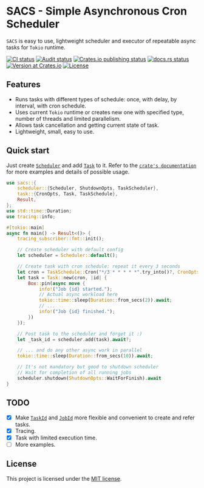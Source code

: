 # **SACS** - Simple Asynchronous Cron Scheduler

`SACS` is easy to use, lightweight scheduler and executor of repeatable async tasks for `Tokio` runtime.

<p>
<a href="https://github.com/alex-karpenko/sacs/actions/workflows/ci.yaml" rel="nofollow"><img src="https://img.shields.io/github/actions/workflow/status/alex-karpenko/sacs/ci.yaml?label=ci" alt="CI status"></a>
<a href="https://github.com/alex-karpenko/sacs/actions/workflows/audit.yaml" rel="nofollow"><img src="https://img.shields.io/github/actions/workflow/status/alex-karpenko/sacs/audit.yaml?label=audit" alt="Audit status"></a>
<a href="https://github.com/alex-karpenko/sacs/actions/workflows/publish.yaml" rel="nofollow"><img src="https://img.shields.io/github/actions/workflow/status/alex-karpenko/sacs/publish.yaml?label=publish" alt="Crates.io publishing status"></a>
<a href="https://docs.rs/sacs" rel="nofollow"><img src="https://img.shields.io/docsrs/sacs" alt="docs.rs status"></a>
<a href="https://crates.io/crates/sacs" rel="nofollow"><img src="https://img.shields.io/crates/v/sacs" alt="Version at Crates.io"></a>
<a href="https://github.com/alex-karpenko/sacs/blob/HEAD/LICENSE" rel="nofollow"><img src="https://img.shields.io/crates/l/sacs" alt="License"></a>
</p>
<!-- <a href="https://crates.io/crates/sacs" rel="nofollow"><img alt="Crates.io MSRV" src="https://img.shields.io/crates/msrv/sacs"></a> -->

## Features

- Runs tasks with different types of schedule: once, with delay, by interval, with cron schedule.
- Uses current `Tokio` runtime or creates new one with specified type, number of threads and limited parallelism.
- Allows task cancellation and getting current state of task.
- Lightweight, small, easy to use.

## Quick start

Just create [`Scheduler`](https://docs.rs/sacs/latest/sacs/scheduler/struct.Scheduler.html) and
add [`Task`](https://docs.rs/sacs/latest/sacs/task/struct.Task.html) to it.
Refer to the [`crate's documentation`](https://docs.rs/sacs/latest/sacs/) for more examples and details of possible usage.

```rust
use sacs::{
    scheduler::{Scheduler, ShutdownOpts, TaskScheduler},
    task::{CronOpts, Task, TaskSchedule},
    Result,
};
use std::time::Duration;
use tracing::info;

#[tokio::main]
async fn main() -> Result<()> {
    tracing_subscriber::fmt::init();

    // Create scheduler with default config
    let scheduler = Scheduler::default();

    // Create task with cron schedule: repeat it every 3 seconds
    let cron = TaskSchedule::Cron("*/3 * * * * *".try_into()?, CronOpts::default());
    let task = Task::new(cron, |id| {
        Box::pin(async move {
            info!("Job {id} started.");
            // Actual async workload here
            tokio::time::sleep(Duration::from_secs(2)).await;
            // ...
            info!("Job {id} finished.");
        })
    });

    // Post task to the scheduler and forget it :)
    let _task_id = scheduler.add(task).await?;

    // ... and do any other async work in parallel
    tokio::time::sleep(Duration::from_secs(10)).await;

    // It's not mandatory but good to shutdown scheduler
    // Wait for completion of all running jobs
    scheduler.shutdown(ShutdownOpts::WaitForFinish).await
}
```

## TODO

- [x] Make [`TaskId`](https://docs.rs/sacs/latest/sacs/task/struct.TaskId.html) and
[`JobId`](https://docs.rs/sacs/latest/sacs/job/struct.JobId.html) more flexible and
convenient to create and refer tasks.
- [x] Tracing.
- [x] Task with limited execution time.
- [ ] More examples.

## License

This project is licensed under the [MIT license](LICENSE).
